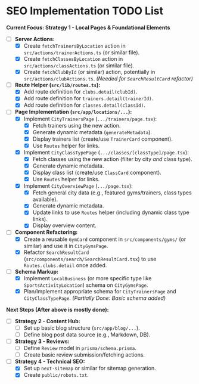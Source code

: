 # SEO Implementation TODO List

**Current Focus: Strategy 1 - Local Pages & Foundational Elements**

- [ ] **Server Actions:**
    - [x] Create `fetchTrainersByLocation` action in `src/actions/trainerActions.ts` (or similar file).
    - [x] Create `fetchClassesByLocation` action in `src/actions/classActions.ts` (or similar file).
    - [x] Create `fetchClubById` (or similar) action, potentially in `src/actions/clubActions.ts`. *(Needed for `SearchResultCard` refactor)*
- [ ] **Route Helper (`src/lib/routes.ts`):**
    - [x] Add route definition for `clubs.detail(clubId)`.
    - [x] Add route definition for `trainers.detail(trainerId)`.
    - [x] Add route definition for `classes.detail(classId)`.
- [ ] **Page Implementation (`src/app/locations/...`):**
    - [x] Implement `CityTrainersPage` (`.../trainers/page.tsx`):
        - [x] Fetch trainers using the new action.
        - [x] Generate dynamic metadata (`generateMetadata`).
        - [x] Display trainers list (create/use `TrainerCard` component).
        - [x] Use `Routes` helper for links.
    - [x] Implement `CityClassTypePage` (`.../classes/[classType]/page.tsx`):
        - [x] Fetch classes using the new action (filter by city *and* class type).
        - [x] Generate dynamic metadata.
        - [x] Display class list (create/use `ClassCard` component).
        - [x] Use `Routes` helper for links.
    - [x] Implement `CityOverviewPage` (`.../page.tsx`):
        - [x] Fetch general city data (e.g., featured gyms/trainers, class types available).
        - [x] Generate dynamic metadata.
        - [x] Update links to use `Routes` helper (including dynamic class type links).
        - [x] Display overview content.
- [ ] **Component Refactoring:**
    - [x] Create a reusable `GymCard` component in `src/components/gyms/` (or similar) and use it in `CityGymsPage`.
    - [x] Refactor `SearchResultCard` (`src/components/search/SearchResultCard.tsx`) to use `Routes.clubs.detail` once added.
- [ ] **Schema Markup:**
    - [x] Implement `LocalBusiness` (or more specific type like `SportsActivityLocation`) schema on `CityGymsPage`.
    - [x] Plan/Implement appropriate schema for `CityTrainersPage` and `CityClassTypePage`. *(Partially Done: Basic schema added)*

**Next Steps (After above is mostly done):**

- [ ] **Strategy 2 - Content Hub:**
    - [ ] Set up basic blog structure (`src/app/blog/...`).
    - [ ] Define blog post data source (e.g., Markdown, DB).
- [ ] **Strategy 3 - Reviews:**
    - [ ] Define `Review` model in `prisma/schema.prisma`.
    - [ ] Create basic review submission/fetching actions.
- [ ] **Strategy 4 - Technical SEO:**
    - [x] Set up `next-sitemap` or similar for sitemap generation.
    - [x] Create `public/robots.txt`. 